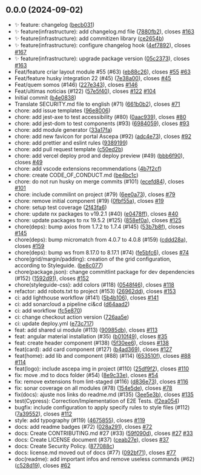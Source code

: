 ## 0.0.0 (2024-09-02)

* :sparkles: feature: changelog ([becb031](https://github.com/techexpertspro/portal-ascepa/commit/becb031))
* :sparkles: feature(infrastructure): add changelog.md file ([7880fb2](https://github.com/techexpertspro/portal-ascepa/commit/7880fb2)), closes [#163](https://github.com/techexpertspro/portal-ascepa/issues/163)
* :sparkles: feature(infrastructure): add commitizen library ([ce2654b](https://github.com/techexpertspro/portal-ascepa/commit/ce2654b))
* :sparkles: feature(infrastructure): configure changelog hook ([4ef7892](https://github.com/techexpertspro/portal-ascepa/commit/4ef7892)), closes [#167](https://github.com/techexpertspro/portal-ascepa/issues/167)
* :sparkles: feature(infrastructure): upgrade package version ([05c2373](https://github.com/techexpertspro/portal-ascepa/commit/05c2373)), closes [#163](https://github.com/techexpertspro/portal-ascepa/issues/163)
* Feat/feature criar layout module #55 (#63) ([eb88c26](https://github.com/techexpertspro/portal-ascepa/commit/eb88c26)), closes [#55](https://github.com/techexpertspro/portal-ascepa/issues/55) [#63](https://github.com/techexpertspro/portal-ascepa/issues/63)
* Feat/feature husky integration 22 (#45) ([7e38a00](https://github.com/techexpertspro/portal-ascepa/commit/7e38a00)), closes [#45](https://github.com/techexpertspro/portal-ascepa/issues/45)
* Feat/quem somos (#146) ([227e343](https://github.com/techexpertspro/portal-ascepa/commit/227e343)), closes [#146](https://github.com/techexpertspro/portal-ascepa/issues/146)
* Feat/ultimas noticias (#122) ([57e5f40](https://github.com/techexpertspro/portal-ascepa/commit/57e5f40)), closes [#122](https://github.com/techexpertspro/portal-ascepa/issues/122) [#104](https://github.com/techexpertspro/portal-ascepa/issues/104)
* Initial commit ([b4e0838](https://github.com/techexpertspro/portal-ascepa/commit/b4e0838))
* Translate SECURITY.md file to english (#71) ([661b0b2](https://github.com/techexpertspro/portal-ascepa/commit/661b0b2)), closes [#71](https://github.com/techexpertspro/portal-ascepa/issues/71)
* chore: add issue templates ([96e8006](https://github.com/techexpertspro/portal-ascepa/commit/96e8006))
* chore: add jest-axe to test accessibility (#80) ([0aac939](https://github.com/techexpertspro/portal-ascepa/commit/0aac939)), closes [#80](https://github.com/techexpertspro/portal-ascepa/issues/80)
* chore: add jest-dom to test components (#93) ([6984059](https://github.com/techexpertspro/portal-ascepa/commit/6984059)), closes [#93](https://github.com/techexpertspro/portal-ascepa/issues/93)
* chore: add module generator ([33a17fa](https://github.com/techexpertspro/portal-ascepa/commit/33a17fa))
* chore: add new favicon for portal Ascepa (#92) ([adc4e73](https://github.com/techexpertspro/portal-ascepa/commit/adc4e73)), closes [#92](https://github.com/techexpertspro/portal-ascepa/issues/92)
* chore: add prettier and eslint rules ([9389199](https://github.com/techexpertspro/portal-ascepa/commit/9389199))
* chore: add pull request template ([c50ed2b](https://github.com/techexpertspro/portal-ascepa/commit/c50ed2b))
* chore: add vercel deploy prod and deploy preview (#49) ([bbb6f90](https://github.com/techexpertspro/portal-ascepa/commit/bbb6f90)), closes [#49](https://github.com/techexpertspro/portal-ascepa/issues/49)
* chore: add vscode extensions recommendations ([4b7f2cf](https://github.com/techexpertspro/portal-ascepa/commit/4b7f2cf))
* chore: create CODE_OF_CONDUCT.md ([be4bc1c](https://github.com/techexpertspro/portal-ascepa/commit/be4bc1c))
* chore: do not run husky on merge commits (#101) ([ecefd84](https://github.com/techexpertspro/portal-ascepa/commit/ecefd84)), closes [#101](https://github.com/techexpertspro/portal-ascepa/issues/101)
* chore: include commilint on project (#79) ([6ee0a73](https://github.com/techexpertspro/portal-ascepa/commit/6ee0a73)), closes [#79](https://github.com/techexpertspro/portal-ascepa/issues/79)
* chore: remove initial component (#19) ([0fbf55a](https://github.com/techexpertspro/portal-ascepa/commit/0fbf55a)), closes [#19](https://github.com/techexpertspro/portal-ascepa/issues/19)
* chore: setup test coverage ([2f43fa6](https://github.com/techexpertspro/portal-ascepa/commit/2f43fa6))
* chore: update nx packages to v19.2.1 (#40) ([e0478ff](https://github.com/techexpertspro/portal-ascepa/commit/e0478ff)), closes [#40](https://github.com/techexpertspro/portal-ascepa/issues/40)
* chore: update packages to nx 19.5.2 (#125) ([858ef0a](https://github.com/techexpertspro/portal-ascepa/commit/858ef0a)), closes [#125](https://github.com/techexpertspro/portal-ascepa/issues/125)
* chore(deps): bump axios from 1.7.2 to 1.7.4 (#145) ([53b7b8f](https://github.com/techexpertspro/portal-ascepa/commit/53b7b8f)), closes [#145](https://github.com/techexpertspro/portal-ascepa/issues/145)
* chore(deps): bump micromatch from 4.0.7 to 4.0.8 (#159) ([cddd28a](https://github.com/techexpertspro/portal-ascepa/commit/cddd28a)), closes [#159](https://github.com/techexpertspro/portal-ascepa/issues/159)
* chore(deps): bump ws from 8.17.0 to 8.17.1 (#74) ([fe5bfc6](https://github.com/techexpertspro/portal-ascepa/commit/fe5bfc6)), closes [#74](https://github.com/techexpertspro/portal-ascepa/issues/74)
* chore(grid/margin/padding): creation of the grid configuration, according to Styleguide. ([be8c077](https://github.com/techexpertspro/portal-ascepa/commit/be8c077))
* chore(package.json): change commitlint package for dev dependencies (#152) ([1592d91](https://github.com/techexpertspro/portal-ascepa/commit/1592d91)), closes [#152](https://github.com/techexpertspro/portal-ascepa/issues/152)
* chore(styleguide-css): add colors (#118) ([0548f46](https://github.com/techexpertspro/portal-ascepa/commit/0548f46)), closes [#118](https://github.com/techexpertspro/portal-ascepa/issues/118)
* refactor: add robots.txt to project (#153) ([26962dd](https://github.com/techexpertspro/portal-ascepa/commit/26962dd)), closes [#153](https://github.com/techexpertspro/portal-ascepa/issues/153)
* ci: add lighthouse workflow (#141) ([5b4b106](https://github.com/techexpertspro/portal-ascepa/commit/5b4b106)), closes [#141](https://github.com/techexpertspro/portal-ascepa/issues/141)
* ci: add sonarcloud a pipeline ci&cd ([d64aad2](https://github.com/techexpertspro/portal-ascepa/commit/d64aad2))
* ci: add workflow ([fc5e870](https://github.com/techexpertspro/portal-ascepa/commit/fc5e870))
* ci: change checkout action version ([726aa5e](https://github.com/techexpertspro/portal-ascepa/commit/726aa5e))
* ci: update deploy.yml ([e73c717](https://github.com/techexpertspro/portal-ascepa/commit/e73c717))
* feat: add shared ui module (#113) ([90985db](https://github.com/techexpertspro/portal-ascepa/commit/90985db)), closes [#113](https://github.com/techexpertspro/portal-ascepa/issues/113)
* feat: angular material installation (#35) ([b010f49](https://github.com/techexpertspro/portal-ascepa/commit/b010f49)), closes [#35](https://github.com/techexpertspro/portal-ascepa/issues/35)
* feat: create header component (#138) ([5f30ee6](https://github.com/techexpertspro/portal-ascepa/commit/5f30ee6)), closes [#138](https://github.com/techexpertspro/portal-ascepa/issues/138)
* feat(card): add card component (#127) ([b4ad369](https://github.com/techexpertspro/portal-ascepa/commit/b4ad369)), closes [#127](https://github.com/techexpertspro/portal-ascepa/issues/127)
* feat(home): add lib and component (#88) (#114) ([653510f](https://github.com/techexpertspro/portal-ascepa/commit/653510f)), closes [#88](https://github.com/techexpertspro/portal-ascepa/issues/88) [#114](https://github.com/techexpertspro/portal-ascepa/issues/114)
* feat(logo): include ascepa img in project (#110) ([25df9f2](https://github.com/techexpertspro/portal-ascepa/commit/25df9f2)), closes [#110](https://github.com/techexpertspro/portal-ascepa/issues/110)
* fix: move .md to docs folder (#54) ([8e9c33e](https://github.com/techexpertspro/portal-ascepa/commit/8e9c33e)), closes [#54](https://github.com/techexpertspro/portal-ascepa/issues/54)
* fix: remove extensions from lint-staged (#116) ([d836e73](https://github.com/techexpertspro/portal-ascepa/commit/d836e73)), closes [#116](https://github.com/techexpertspro/portal-ascepa/issues/116)
* fix: sonar coverage on all modules (#78) ([154e5de](https://github.com/techexpertspro/portal-ascepa/commit/154e5de)), closes [#78](https://github.com/techexpertspro/portal-ascepa/issues/78)
* fix(docs): ajuste nos links do readme.md (#135) ([3ee5e3b](https://github.com/techexpertspro/portal-ascepa/commit/3ee5e3b)), closes [#135](https://github.com/techexpertspro/portal-ascepa/issues/135)
* test(Cypress): Correction/Implementation of E2E Tests.  ([f2ea054](https://github.com/techexpertspro/portal-ascepa/commit/f2ea054))
* bugfix: include configuration to apply specify rules to style files (#112) ([7a39552](https://github.com/techexpertspro/portal-ascepa/commit/7a39552)), closes [#112](https://github.com/techexpertspro/portal-ascepa/issues/112)
* style: add typography (#119) ([4675855](https://github.com/techexpertspro/portal-ascepa/commit/4675855)), closes [#119](https://github.com/techexpertspro/portal-ascepa/issues/119)
* docs: add readme badges (#72) ([028a291](https://github.com/techexpertspro/portal-ascepa/commit/028a291)), closes [#72](https://github.com/techexpertspro/portal-ascepa/issues/72)
* docs: Create CONTRIBUTING.md #27 (#33) ([59f090d](https://github.com/techexpertspro/portal-ascepa/commit/59f090d)), closes [#27](https://github.com/techexpertspro/portal-ascepa/issues/27) [#33](https://github.com/techexpertspro/portal-ascepa/issues/33)
* docs: Create LICENSE document  (#37) ([ceab27e](https://github.com/techexpertspro/portal-ascepa/commit/ceab27e)), closes [#37](https://github.com/techexpertspro/portal-ascepa/issues/37)
* docs: Create Security Policy. ([877088c](https://github.com/techexpertspro/portal-ascepa/commit/877088c))
* docs: license.md moved out of docs (#77) ([092bf71](https://github.com/techexpertspro/portal-ascepa/commit/092bf71)), closes [#77](https://github.com/techexpertspro/portal-ascepa/issues/77)
* doc(readme): add important infos and remove useless commands (#62) ([c528d19](https://github.com/techexpertspro/portal-ascepa/commit/c528d19)), closes [#62](https://github.com/techexpertspro/portal-ascepa/issues/62)



